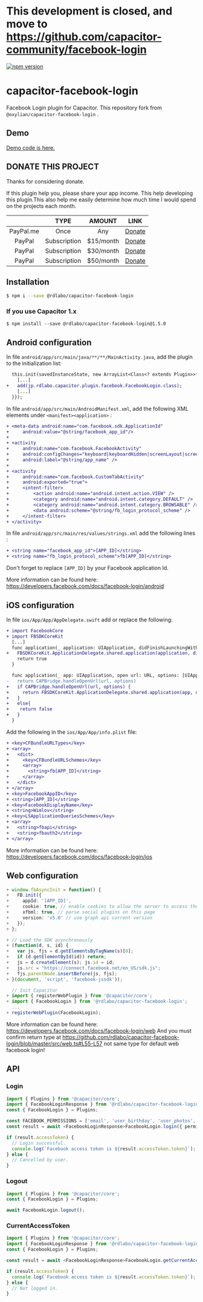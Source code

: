 # This development is closed, and move to https://github.com/capacitor-community/facebook-login

[![npm version](https://badge.fury.io/js/%40rdlabo%2Fcapacitor-facebook-login.svg)](https://badge.fury.io/js/%40rdlabo%2Fcapacitor-facebook-login)

# capacitor-facebook-login
Facebook Login plugin for Capacitor. This repository fork from `@oxylian/capacitor-facebook-login` .

## Demo
[Demo code is here.](https://github.com/rdlabo-team/capacitor-facebook-login/tree/master/demo/angular)

## DONATE THIS PROJECT
Thanks for considering donate.

If this plugin help you, please share your app income. This help developing this plugin.This also help me easily determine how much time I would spend on the projects each month.

|  | TYPE | AMOUNT | LINK |
|:--:|:--:|:--:|:--:|
| PayPal.me | Once | Any | [Donate](https://www.paypal.me/rdlabo) |
| PayPal | Subscription | $15/month | [Donate](https://www.paypal.com/cgi-bin/webscr?cmd=_s-xclick&hosted_button_id=JHYSDYQB29MLC) |
| PayPal | Subscription | $30/month | [Donate](https://www.paypal.com/cgi-bin/webscr?cmd=_s-xclick&hosted_button_id=RCJ8A3KXG928A) |
| PayPal | Subscription | $50/month | [Donate](https://www.paypal.com/cgi-bin/webscr?cmd=_s-xclick&hosted_button_id=U2RQUKRPDA35C) |

## Installation

```bash
$ npm i --save @rdlabo/capacitor-facebook-login
```

### If you use Capacitor 1.x
```
$ npm install --save @rdlabo/capacitor-facebook-login@1.5.0
```

## Android configuration

In file `android/app/src/main/java/**/**/MainActivity.java`, add the plugin to the initialization list:

```diff
  this.init(savedInstanceState, new ArrayList<Class<? extends Plugin>>() {{
    [...]
+   add(jp.rdlabo.capacitor.plugin.facebook.FacebookLogin.class);
    [...]
  }});
```

In file `android/app/src/main/AndroidManifest.xml`, add the following XML elements under `<manifest><application>` :

```diff
+ <meta-data android:name="com.facebook.sdk.ApplicationId"
+     android:value="@string/facebook_app_id"/>
+ 
+ <activity
+     android:name="com.facebook.FacebookActivity"
+     android:configChanges="keyboard|keyboardHidden|screenLayout|screenSize|orientation"
+     android:label="@string/app_name" />
+ 
+ <activity
+     android:name="com.facebook.CustomTabActivity"
+     android:exported="true">
+     <intent-filter>
+         <action android:name="android.intent.action.VIEW" />
+         <category android:name="android.intent.category.DEFAULT" />
+         <category android:name="android.intent.category.BROWSABLE" />
+         <data android:scheme="@string/fb_login_protocol_scheme" />
+     </intent-filter>
+ </activity>
```

In file `android/app/src/main/res/values/strings.xml` add the following lines :

```diff
+ <string name="facebook_app_id">[APP_ID]</string>
+ <string name="fb_login_protocol_scheme">fb[APP_ID]</string>
```

Don't forget to replace `[APP_ID]` by your Facebook application Id.

More information can be found here: https://developers.facebook.com/docs/facebook-login/android

## iOS configuration

In file `ios/App/App/AppDelegate.swift` add or replace the following:

```diff
+ import FacebookCore
+ import FBSDKCoreKit
  [...]
  func application(_ application: UIApplication, didFinishLaunchingWithOptions launchOptions: [UIApplication.LaunchOptionsKey: Any]?) -> Bool {
+   FBSDKCoreKit.ApplicationDelegate.shared.application(application, didFinishLaunchingWithOptions: launchOptions)
    return true
  }

  func application(_ app: UIApplication, open url: URL, options: [UIApplication.OpenURLOptionsKey : Any] = [:]) -> Bool {
-   return CAPBridge.handleOpenUrl(url, options)
+   if CAPBridge.handleOpenUrl(url, options) {
+     return FBSDKCoreKit.ApplicationDelegate.shared.application(app, open: url, options: options)
+   }
+   else{
+    return false
+   }
  }
```

Add the following in the `ios/App/App/info.plist` file:

```diff
+ <key>CFBundleURLTypes</key>
+ <array>
+   <dict>
+     <key>CFBundleURLSchemes</key>
+     <array>
+       <string>fb[APP_ID]</string>
+     </array>
+   </dict>
+ </array>
+ <key>FacebookAppID</key>
+ <string>[APP_ID]</string>
+ <key>FacebookDisplayName</key>
+ <string>Wimlov</string>
+ <key>LSApplicationQueriesSchemes</key>
+ <array>
+   <string>fbapi</string>
+   <string>fbauth2</string>
+ </array>
```

More information can be found here: https://developers.facebook.com/docs/facebook-login/ios

## Web configuration

```ts
+ window.fbAsyncInit = function() {
+   FB.init({
+     appId: '[APP_ID]',
+     cookie: true, // enable cookies to allow the server to access the session
+     xfbml: true, // parse social plugins on this page
+     version: 'v5.0' // use graph api current version
+   });
+ };

+ // Load the SDK asynchronously
+ (function(d, s, id) {
+   var js, fjs = d.getElementsByTagName(s)[0];
+   if (d.getElementById(id)) return;
+   js = d.createElement(s); js.id = id;
+   js.src = "https://connect.facebook.net/en_US/sdk.js";
+   fjs.parentNode.insertBefore(js, fjs);
+ }(document, 'script', 'facebook-jssdk'));
```

```ts
  // Init Capacitor
+ import { registerWebPlugin } from '@capacitor/core';
+ import { FacebookLogin } from '@rdlabo/capacitor-facebook-login';
  ...
+ registerWebPlugin(FacebookLogin);
```

More information can be found here: https://developers.facebook.com/docs/facebook-login/web
And you must confirm return type at https://github.com/rdlabo/capacitor-facebook-login/blob/master/src/web.ts#L55-L57
not same type for default web facebook login!

## API

### Login

```ts
import { Plugins } from '@capacitor/core';
import { FacebookLoginResponse } from '@rdlabo/capacitor-facebook-login';
const { FacebookLogin } = Plugins;

const FACEBOOK_PERMISSIONS = ['email', 'user_birthday', 'user_photos', 'user_gender'];
const result = await <FacebookLoginResponse>FacebookLogin.login({ permissions: FACEBOOK_PERMISSIONS });

if (result.accessToken) {
  // Login successful.
  console.log(`Facebook access token is ${result.accessToken.token}`);
} else {
  // Cancelled by user.
}
```

### Logout

```ts
import { Plugins } from '@capacitor/core';
const { FacebookLogin } = Plugins;

await FacebookLogin.logout();
```

### CurrentAccessToken

```ts
import { Plugins } from '@capacitor/core';
import { FacebookLoginResponse } from '@rdlabo/capacitor-facebook-login';
const { FacebookLogin } = Plugins;

const result = await <FacebookLoginResponse>FacebookLogin.getCurrentAccessToken();

if (result.accessToken) {
  console.log(`Facebook access token is ${result.accessToken.token}`);
} else {
  // Not logged in.
}
```
